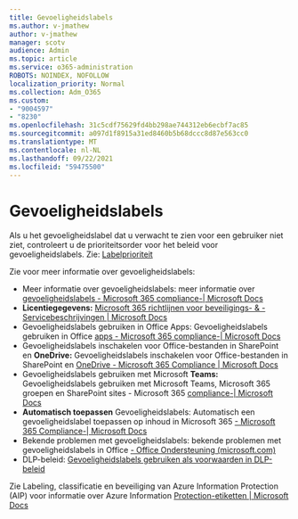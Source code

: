 ```yaml
---
title: Gevoeligheidslabels
ms.author: v-jmathew
author: v-jmathew
manager: scotv
audience: Admin
ms.topic: article
ms.service: o365-administration
ROBOTS: NOINDEX, NOFOLLOW
localization_priority: Normal
ms.collection: Adm_O365
ms.custom:
- "9004597"
- "8230"
ms.openlocfilehash: 31c5cdf75629fd4bb298ae744312eb6ecbf7ac85
ms.sourcegitcommit: a097d1f8915a31ed8460b5b68dccc8d87e563cc0
ms.translationtype: MT
ms.contentlocale: nl-NL
ms.lasthandoff: 09/22/2021
ms.locfileid: "59475500"
---
```

# <a name="sensitivity-labels"></a>Gevoeligheidslabels

Als u het gevoeligheidslabel dat u verwacht te zien voor een gebruiker niet ziet, controleert u de prioriteitsorder voor het beleid voor gevoeligheidslabels. Zie: [Labelprioriteit](https://docs.microsoft.com/microsoft-365/compliance/sensitivity-labels)

Zie voor meer informatie over gevoeligheidslabels:

- Meer informatie over gevoeligheidslabels: meer informatie over [gevoeligheidslabels - Microsoft 365 compliance-| Microsoft Docs](https://docs.microsoft.com/microsoft-365/compliance/sensitivity-labels)
- **Licentiegegevens:** [Microsoft 365 richtlijnen voor beveiligings- & - Servicebeschrijvingen | Microsoft Docs](https://docs.microsoft.com/office365/servicedescriptions/microsoft-365-service-descriptions/microsoft-365-tenantlevel-services-licensing-guidance/microsoft-365-security-compliance-licensing-guidance#information-protection)
- Gevoeligheidslabels gebruiken in Office Apps: Gevoeligheidslabels gebruiken in Office [apps - Microsoft 365 compliance-| Microsoft Docs](https://docs.microsoft.com/microsoft-365/compliance/sensitivity-labels-office-apps)
- Gevoeligheidslabels inschakelen voor Office-bestanden in SharePoint en **OneDrive:** Gevoeligheidslabels inschakelen voor Office-bestanden in SharePoint en [OneDrive - Microsoft 365 Compliance | Microsoft Docs](https://docs.microsoft.com/microsoft-365/compliance/sensitivity-labels-sharepoint-onedrive-files)
- Gevoeligheidslabels gebruiken met Microsoft **Teams:** Gevoeligheidslabels gebruiken met Microsoft Teams, Microsoft 365 groepen en SharePoint sites - Microsoft 365 [compliance-| Microsoft Docs](https://docs.microsoft.com/microsoft-365/compliance/sensitivity-labels-teams-groups-sites)
- **Automatisch toepassen** Gevoeligheidslabels: Automatisch een gevoeligheidslabel toepassen op inhoud in Microsoft 365 [- Microsoft 365 Compliance-| Microsoft Docs](https://docs.microsoft.com/microsoft-365/compliance/apply-sensitivity-label-automatically)
- Bekende problemen met gevoeligheidslabels: bekende problemen met gevoeligheidslabels in Office [- Office Ondersteuning (microsoft.com)](https://support.microsoft.com/office/known-issues-with-sensitivity-labels-in-office-b169d687-2bbd-4e21-a440-7da1b2743edc)
- DLP-beleid: [Gevoeligheidslabels gebruiken als voorwaarden in DLP-beleid](https://docs.microsoft.com/microsoft-365/compliance/dlp-sensitivity-label-as-condition) 

Zie Labeling, classificatie en beveiliging van Azure Information Protection (AIP) voor informatie over Azure Information [Protection-etiketten | Microsoft Docs](https://docs.microsoft.com/azure/information-protection/aip-classification-and-protection)
